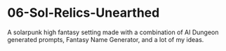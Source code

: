 # 06-Sol-Relics-Unearthed
A solarpunk high fantasy setting made with a combination of AI Dungeon generated prompts, Fantasy Name Generator, and a lot of my ideas.
